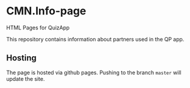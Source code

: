 # CMN.Info-page

HTML Pages for QuizApp

This repository contains information about partners used in the QP app.

## Hosting

The page is hosted via github pages. Pushing to the branch `master` will update the site.
